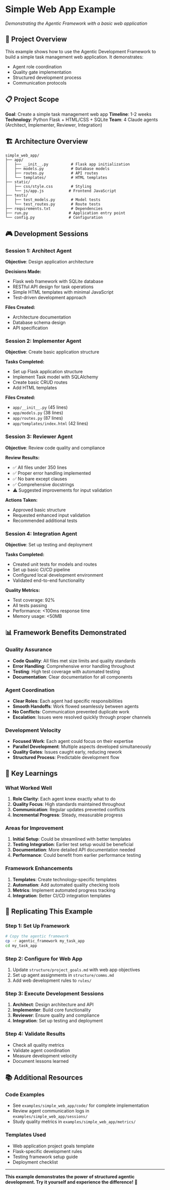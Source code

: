 # Simple Web App Example

*Demonstrating the Agentic Framework with a basic web application*

## 🎯 **Project Overview**

This example shows how to use the Agentic Development Framework to build a simple task management web application. It demonstrates:

- Agent role coordination
- Quality gate implementation
- Structured development process
- Communication protocols

## 📋 **Project Scope**

**Goal**: Create a simple task management web app
**Timeline**: 1-2 weeks
**Technology**: Python Flask + HTML/CSS + SQLite
**Team**: 4 Claude agents (Architect, Implementer, Reviewer, Integration)

## 🏗️ **Architecture Overview**

```
simple_web_app/
├── app/
│   ├── __init__.py          # Flask app initialization
│   ├── models.py            # Database models
│   ├── routes.py            # API routes
│   └── templates/           # HTML templates
├── static/
│   ├── css/style.css        # Styling
│   └── js/app.js           # Frontend JavaScript
├── tests/
│   ├── test_models.py       # Model tests
│   └── test_routes.py       # Route tests
├── requirements.txt         # Dependencies
├── run.py                  # Application entry point
└── config.py               # Configuration
```

## 🎮 **Development Sessions**

### **Session 1: Architect Agent**
**Objective**: Design application architecture

**Decisions Made:**
- Flask web framework with SQLite database
- RESTful API design for task operations
- Simple HTML templates with minimal JavaScript
- Test-driven development approach

**Files Created:**
- Architecture documentation
- Database schema design
- API specification

### **Session 2: Implementer Agent**
**Objective**: Create basic application structure

**Tasks Completed:**
- Set up Flask application structure
- Implement Task model with SQLAlchemy
- Create basic CRUD routes
- Add HTML templates

**Files Created:**
- `app/__init__.py` (45 lines)
- `app/models.py` (38 lines)
- `app/routes.py` (87 lines)
- `app/templates/index.html` (42 lines)

### **Session 3: Reviewer Agent**
**Objective**: Review code quality and compliance

**Review Results:**
- ✅ All files under 350 lines
- ✅ Proper error handling implemented
- ✅ No bare except clauses
- ✅ Comprehensive docstrings
- ⚠️ Suggested improvements for input validation

**Actions Taken:**
- Approved basic structure
- Requested enhanced input validation
- Recommended additional tests

### **Session 4: Integration Agent**
**Objective**: Set up testing and deployment

**Tasks Completed:**
- Created unit tests for models and routes
- Set up basic CI/CD pipeline
- Configured local development environment
- Validated end-to-end functionality

**Quality Metrics:**
- Test coverage: 92%
- All tests passing
- Performance: <100ms response time
- Memory usage: <50MB

## 📊 **Framework Benefits Demonstrated**

### **Quality Assurance**
- **Code Quality**: All files met size limits and quality standards
- **Error Handling**: Comprehensive error handling throughout
- **Testing**: High test coverage with automated testing
- **Documentation**: Clear documentation for all components

### **Agent Coordination**
- **Clear Roles**: Each agent had specific responsibilities
- **Smooth Handoffs**: Work flowed seamlessly between agents
- **No Conflicts**: Communication prevented duplicate work
- **Escalation**: Issues were resolved quickly through proper channels

### **Development Velocity**
- **Focused Work**: Each agent could focus on their expertise
- **Parallel Development**: Multiple aspects developed simultaneously
- **Quality Gates**: Issues caught early, reducing rework
- **Structured Process**: Predictable development flow

## 🎯 **Key Learnings**

### **What Worked Well**
1. **Role Clarity**: Each agent knew exactly what to do
2. **Quality Focus**: High standards maintained throughout
3. **Communication**: Regular updates prevented conflicts
4. **Incremental Progress**: Steady, measurable progress

### **Areas for Improvement**
1. **Initial Setup**: Could be streamlined with better templates
2. **Testing Integration**: Earlier test setup would be beneficial
3. **Documentation**: More detailed API documentation needed
4. **Performance**: Could benefit from earlier performance testing

### **Framework Enhancements**
1. **Templates**: Create technology-specific templates
2. **Automation**: Add automated quality checking tools
3. **Metrics**: Implement automated progress tracking
4. **Integration**: Better CI/CD integration templates

## 🚀 **Replicating This Example**

### **Step 1: Set Up Framework**
```bash
# Copy the agentic framework
cp -r agentic_framework my_task_app
cd my_task_app
```

### **Step 2: Configure for Web App**
1. Update `structure/project_goals.md` with web app objectives
2. Set up agent assignments in `structure/comms.md`
3. Add web development rules to `rules/`

### **Step 3: Execute Development Sessions**
1. **Architect**: Design architecture and API
2. **Implementer**: Build core functionality
3. **Reviewer**: Ensure quality and compliance
4. **Integration**: Set up testing and deployment

### **Step 4: Validate Results**
- Check all quality metrics
- Validate agent coordination
- Measure development velocity
- Document lessons learned

## 📚 **Additional Resources**

### **Code Examples**
- See `examples/simple_web_app/code/` for complete implementation
- Review agent communication logs in `examples/simple_web_app/sessions/`
- Study quality metrics in `examples/simple_web_app/metrics/`

### **Templates Used**
- Web application project goals template
- Flask-specific development rules
- Testing framework setup guide
- Deployment checklist

---

**This example demonstrates the power of structured agentic development. Try it yourself and experience the difference!** 🚀 